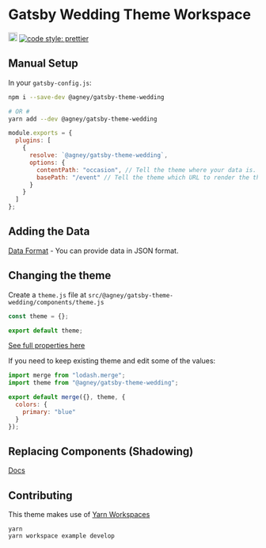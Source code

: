 # Gatsby Wedding Theme Workspace

<a href="https://badge.fury.io/js/%40agney%2Fgatsby-theme-wedding"><img src="https://badge.fury.io/js/%40agney%2Fgatsby-theme-wedding.svg" alt="npm version" height="18"></a>
<a href="#badge">
<img alt="code style: prettier" src="https://img.shields.io/badge/code_style-prettier-ff69b4.svg?style=flat-square">
</a>

## Manual Setup

In your `gatsby-config.js`:

```bash
npm i --save-dev @agney/gatsby-theme-wedding

# OR #
yarn add --dev @agney/gatsby-theme-wedding
```

```js
module.exports = {
  plugins: [
    {
      resolve: `@agney/gatsby-theme-wedding`,
      options: {
        contentPath: "occasion", // Tell the theme where your data is.
        basePath: "/event" // Tell the theme which URL to render the theme at.
      }
    }
  ]
};
```

## Adding the Data

[Data Format](https://github.com/BoyWithSilverWings/gatsby-wedding-theme/blob/master/gatsby-theme-wedding/data/event.json) - You can provide data in JSON format.

## Changing the theme

Create a `theme.js` file at `src/@agney/gatsby-theme-wedding/components/theme.js`

```js
const theme = {};

export default theme;
```

[See full properties here](https://github.com/BoyWithSilverWings/gatsby-wedding-theme/blob/master/gatsby-theme-wedding/src/components/theme.js)

If you need to keep existing theme and edit some of the values:

```js
import merge from "lodash.merge";
import theme from "@agney/gatsby-theme-wedding";

export default merge({}, theme, {
  colors: {
    primary: "blue"
  }
});
```

## Replacing Components (Shadowing)

[Docs](https://www.gatsbyjs.org/docs/themes/shadowing/)

## Contributing

This theme makes use of [Yarn Workspaces](https://yarnpkg.com/lang/en/docs/workspaces/)

```
yarn
yarn workspace example develop
```
